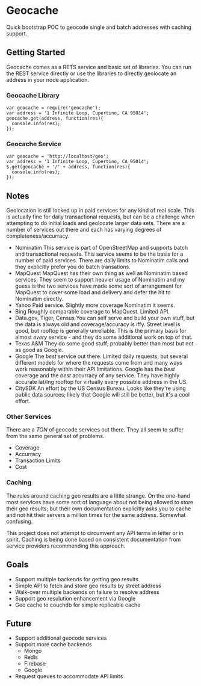 # Geocache
Quick bootstrap POC to geocode single and batch addresses with caching support.

## Getting Started
Geocache comes as a RETS service and basic set of libraries. You can run the REST service directly or use the libraries to directly geolocate an address in your node application.

### Geocache Library
```
var geocache = require('geocache');
var address = '1 Infinite Loop, Cupertino, CA 95014';
geocache.get(address, function(res){
  console.info(res);
});
```

### Geocache Service
```
var geocache = 'http://localhost/geo';
var address = '1 Infinite Loop, Cupertino, CA 95014';
$.get(geocache + '/' + address, function(res){
  console.info(res);
});
```

## Notes
Geolocation is still locked up in paid services for any kind of real scale. This is actually fine for daily transactional requests, but can be a challenge when attempting to do initial loads and geolocate larger data sets. There are a number of services out there and each has varying degrees of completeness/accurracy.

 * Nominatim
   This service is part of OpenStreetMap and supports batch and transactional requests. This service seems to be the basis for a number of paid services. There are daily limits to Nominatim calls and they explicitly prefer you do batch transations.
 * MapQuest
   MapQuest has their own thing as well as Nominatim based services. They seem to support heavier usage of Nominatim and my guess is the two services have 
   made some sort of arrangement for MapQuest to cover some load and delivery and defer the hit to Nominatim directly.
 * Yahoo
   Paid service. Slightly more coverage Nominatim it seems.
 * Bing
   Roughly comparable coverage to MapQuest. Limited API.
 * Data.gov, Tiger, Census
   You can self serve and build your own stuff, but the data is always old and
   coverage/accuracy is iffy. Street level is good, but rooftop is generally 
   unreliable. This is the primary basis for almost _every_ service - and they 
   do some additional work on top of that.
 * Texas A&M
   They do some good stuff; probably better than most but not as good as Google.
 * Google
   The _best_ service out there. Limited daily requests, but several different models for where the requests come from and many ways work reasonably within their API limitations.
   Google has the _best_ coverage and the _best_ accurracy of any service. They have highly accurate lat/lng rooftop for virtually every possible address in the US.
 * CitySDK
   An effort by the US Census Bureau. Looks like they're using public data sources; likely that Google will still be better, but it's a cool effort. 

### Other Services
There are a _TON_ of geocode services out there. They all seem to suffer from the same general set of problems.

 * Coverage
 * Accurracy
 * Transaction Limits
 * Cost

### Caching
The rules around caching geo results are a little strange. On the one-hand most services have some sort of language about not being allowed to store their geo results; but their own documentation explicitly asks you to cache and not hit their servers a million times for the same address. Somewhat confusing.

This project does not attempt to circumvent any API terms in letter or in spirit. Caching is being done based on consistent documentation from service providers recommending this approach.

## Goals

 * Support multiple backends for getting geo results
 * Simple API to fetch and store geo results by street address
 * Walk-over multiple backends on failure to resolve address 
 * Support geo resulution enhancement via Google
 * Geo cache to couchdb for simple replicable cache

## Future

 * Support additional geocode services
 * Support more cache backends
   - Mongo
   - Redis
   - Firebase
   - Google
 * Request queues to accommodate API limits
